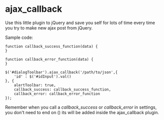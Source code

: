 # ajax_callback
Use this little plugin to jQuery and save you self for lots of time every time you try to make new ajax post from jQuery.

Sample code:

	function callback_success_function(data) {
	}

	function callback_error_function(data) {
	}

	$('#dialogToolbar').ajax_callback('/path/to/json',{
		'id' : $('#idInput').val()
	}, {
		alertToolbar: true,
		callback_success: callback_success_function,
		callback_error: callback_error_function
	});

Remember when you call a _callback\_success_ or _callback\_error_ in settings, you don't need to end on () its will be added inside the ajax\_callback plugin.
